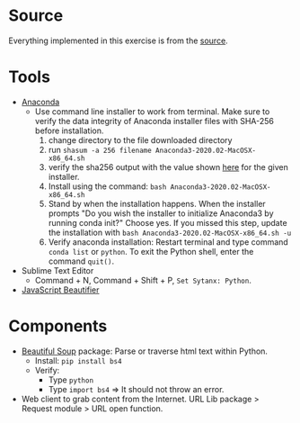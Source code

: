 # Source

Everything implemented in this exercise is from the [source](https://www.youtube.com/watch?v=XQgXKtPSzUI&ab_channel=DataScienceDojo).

# Tools

- [Anaconda](https://docs.anaconda.com/anaconda/install/mac-os/)
	- Use command line installer to work from terminal. Make sure to verify the data integrity of Anaconda installer files with SHA-256 before installation.
		1) change directory to the file downloaded directory
		2) run `shasum -a 256 filename Anaconda3-2020.02-MacOSX-x86_64.sh`
		3) verify the sha256 output with the value shown [here](https://docs.anaconda.com/anaconda/install/hashes/mac-3-cli/) for the given installer.
		4) Install using the command: `bash Anaconda3-2020.02-MacOSX-x86_64.sh`
		5) Stand by when the installation happens. When the installer prompts "Do you wish the installer to initialize Anaconda3 by running conda init?" Choose yes. If you missed this step, update the installation with `bash Anaconda3-2020.02-MacOSX-x86_64.sh -u`
		6) Verify anaconda installation: Restart terminal and type command `conda list` or `python`. To exit the Python shell, enter the command `quit()`.
- Sublime Text Editor
	- Command + N, Command + Shift + P, `Set Sytanx: Python`.
- [JavaScript Beautifier](https://beautifier.io/)

# Components

- [Beautiful Soup](https://pypi.org/project/beautifulsoup4/) package: Parse or traverse html text within Python.
	- Install: `pip install bs4`
	- Verify:
		- Type `python`
		- Type `import bs4` => It should not throw an error.
- Web client to grab content from the Internet.
  URL Lib package > Request module > URL open function.


